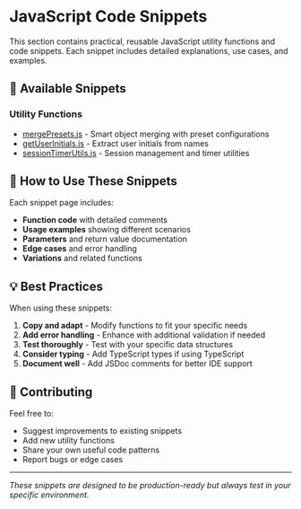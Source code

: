 # JavaScript Code Snippets

This section contains practical, reusable JavaScript utility functions and code snippets. Each snippet includes detailed explanations, use cases, and examples.

## 📁 Available Snippets

### Utility Functions
- [mergePresets.js](mergePresets.md) - Smart object merging with preset configurations
- [getUserInitials.js](getUserInitials.md) - Extract user initials from names
- [sessionTimerUtils.js](sessionTimerUtils.md) - Session management and timer utilities

## 🎯 How to Use These Snippets

Each snippet page includes:

- **Function code** with detailed comments
- **Usage examples** showing different scenarios
- **Parameters** and return value documentation
- **Edge cases** and error handling
- **Variations** and related functions

## 💡 Best Practices

When using these snippets:

1. **Copy and adapt** - Modify functions to fit your specific needs
2. **Add error handling** - Enhance with additional validation if needed
3. **Test thoroughly** - Test with your specific data structures
4. **Consider typing** - Add TypeScript types if using TypeScript
5. **Document well** - Add JSDoc comments for better IDE support

## 🔧 Contributing

Feel free to:
- Suggest improvements to existing snippets
- Add new utility functions
- Share your own useful code patterns
- Report bugs or edge cases

---

*These snippets are designed to be production-ready but always test in your specific environment.*
